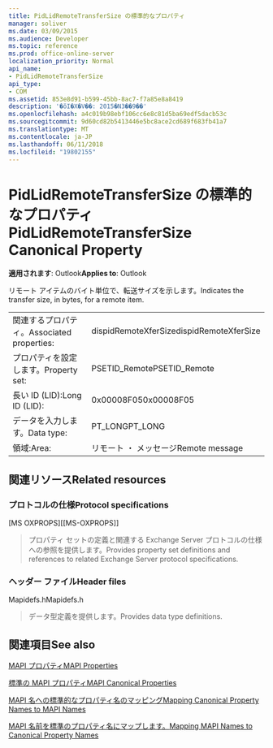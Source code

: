 ```yaml
---
title: PidLidRemoteTransferSize の標準的なプロパティ
manager: soliver
ms.date: 03/09/2015
ms.audience: Developer
ms.topic: reference
ms.prod: office-online-server
localization_priority: Normal
api_name:
- PidLidRemoteTransferSize
api_type:
- COM
ms.assetid: 853e8d91-b599-45bb-8ac7-f7a85e8a8419
description: '�ŏI�X�V��: 2015�N3��9��'
ms.openlocfilehash: a4c019b98ebf106cc6e8c81d5ba69edf5dacb53c
ms.sourcegitcommit: 9d60cd82b5413446e5bc8ace2cd689f683fb41a7
ms.translationtype: MT
ms.contentlocale: ja-JP
ms.lasthandoff: 06/11/2018
ms.locfileid: "19802155"
---
```

# <a name="pidlidremotetransfersize-canonical-property"></a><span data-ttu-id="00a4a-103">PidLidRemoteTransferSize の標準的なプロパティ</span><span class="sxs-lookup"><span data-stu-id="00a4a-103">PidLidRemoteTransferSize Canonical Property</span></span>

  
  
<span data-ttu-id="00a4a-104">**適用されます**: Outlook</span><span class="sxs-lookup"><span data-stu-id="00a4a-104">**Applies to**: Outlook</span></span> 
  
<span data-ttu-id="00a4a-105">リモート アイテムのバイト単位で、転送サイズを示します。</span><span class="sxs-lookup"><span data-stu-id="00a4a-105">Indicates the transfer size, in bytes, for a remote item.</span></span>
  
|||
|:-----|:-----|
|<span data-ttu-id="00a4a-106">関連するプロパティ。</span><span class="sxs-lookup"><span data-stu-id="00a4a-106">Associated properties:</span></span>  <br/> |<span data-ttu-id="00a4a-107">dispidRemoteXferSize</span><span class="sxs-lookup"><span data-stu-id="00a4a-107">dispidRemoteXferSize</span></span>  <br/> |
|<span data-ttu-id="00a4a-108">プロパティを設定します。</span><span class="sxs-lookup"><span data-stu-id="00a4a-108">Property set:</span></span>  <br/> |<span data-ttu-id="00a4a-109">PSETID_Remote</span><span class="sxs-lookup"><span data-stu-id="00a4a-109">PSETID_Remote</span></span>  <br/> |
|<span data-ttu-id="00a4a-110">長い ID (LID):</span><span class="sxs-lookup"><span data-stu-id="00a4a-110">Long ID (LID):</span></span>  <br/> |<span data-ttu-id="00a4a-111">0x00008F05</span><span class="sxs-lookup"><span data-stu-id="00a4a-111">0x00008F05</span></span>  <br/> |
|<span data-ttu-id="00a4a-112">データを入力します。</span><span class="sxs-lookup"><span data-stu-id="00a4a-112">Data type:</span></span>  <br/> |<span data-ttu-id="00a4a-113">PT_LONG</span><span class="sxs-lookup"><span data-stu-id="00a4a-113">PT_LONG</span></span>  <br/> |
|<span data-ttu-id="00a4a-114">領域:</span><span class="sxs-lookup"><span data-stu-id="00a4a-114">Area:</span></span>  <br/> |<span data-ttu-id="00a4a-115">リモート ・ メッセージ</span><span class="sxs-lookup"><span data-stu-id="00a4a-115">Remote message</span></span>  <br/> |
   
## <a name="related-resources"></a><span data-ttu-id="00a4a-116">関連リソース</span><span class="sxs-lookup"><span data-stu-id="00a4a-116">Related resources</span></span>

### <a name="protocol-specifications"></a><span data-ttu-id="00a4a-117">プロトコルの仕様</span><span class="sxs-lookup"><span data-stu-id="00a4a-117">Protocol specifications</span></span>

<span data-ttu-id="00a4a-118">[MS OXPROPS]</span><span class="sxs-lookup"><span data-stu-id="00a4a-118">[[MS-OXPROPS]]</span></span> 
  
> <span data-ttu-id="00a4a-119">プロパティ セットの定義と関連する Exchange Server プロトコルの仕様への参照を提供します。</span><span class="sxs-lookup"><span data-stu-id="00a4a-119">Provides property set definitions and references to related Exchange Server protocol specifications.</span></span>
    
### <a name="header-files"></a><span data-ttu-id="00a4a-120">ヘッダー ファイル</span><span class="sxs-lookup"><span data-stu-id="00a4a-120">Header files</span></span>

<span data-ttu-id="00a4a-121">Mapidefs.h</span><span class="sxs-lookup"><span data-stu-id="00a4a-121">Mapidefs.h</span></span>
  
> <span data-ttu-id="00a4a-122">データ型定義を提供します。</span><span class="sxs-lookup"><span data-stu-id="00a4a-122">Provides data type definitions.</span></span>
    
## <a name="see-also"></a><span data-ttu-id="00a4a-123">関連項目</span><span class="sxs-lookup"><span data-stu-id="00a4a-123">See also</span></span>



[<span data-ttu-id="00a4a-124">MAPI プロパティ</span><span class="sxs-lookup"><span data-stu-id="00a4a-124">MAPI Properties</span></span>](mapi-properties.md)
  
[<span data-ttu-id="00a4a-125">標準の MAPI プロパティ</span><span class="sxs-lookup"><span data-stu-id="00a4a-125">MAPI Canonical Properties</span></span>](mapi-canonical-properties.md)
  
[<span data-ttu-id="00a4a-126">MAPI 名への標準的なプロパティ名のマッピング</span><span class="sxs-lookup"><span data-stu-id="00a4a-126">Mapping Canonical Property Names to MAPI Names</span></span>](mapping-canonical-property-names-to-mapi-names.md)
  
[<span data-ttu-id="00a4a-127">MAPI 名前を標準のプロパティ名にマップします。</span><span class="sxs-lookup"><span data-stu-id="00a4a-127">Mapping MAPI Names to Canonical Property Names</span></span>](mapping-mapi-names-to-canonical-property-names.md)

